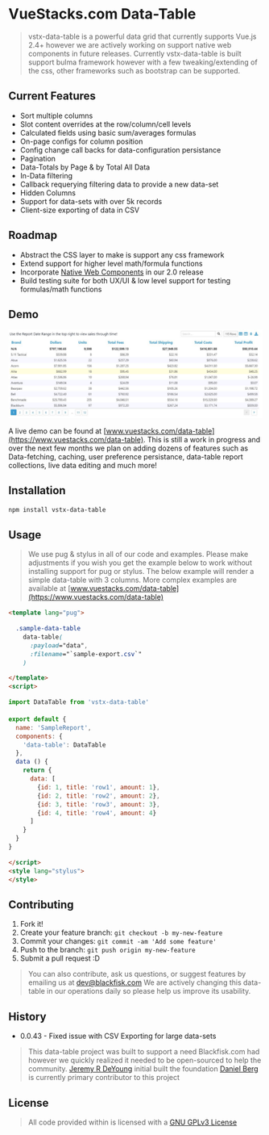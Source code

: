 # VueStacks.com Data-Table

> vstx-data-table is a powerful data grid that currently supports Vue.js 2.4+ however we are actively working on support native web components in future releases.
> Currently vstx-data-table is built support bulma framework however with a few tweaking/extending of the css, other frameworks such as bootstrap can be supported.

## Current Features
 - Sort multiple columns
 - Slot content overrides at the row/column/cell levels
 - Calculated fields using basic sum/averages formulas
 - On-page configs for column position
 - Config change call backs for data-configuration persistance
 - Pagination
 - Data-Totals by Page & by Total All Data
 - In-Data filtering
 - Callback requerying filtering data to provide a new data-set
 - Hidden Columns
 - Support for data-sets with over 5k records
 - Client-size exporting of data in CSV

## Roadmap
 - Abstract the CSS layer to make is support any css framework
 - Extend support for higher level math/formula functions
 - Incorporate [Native Web Components](https://developer.mozilla.org/en-US/docs/Web/Web_Components) in our 2.0 release
 - Build testing suite for both UX/UI & low level support for testing formulas/math functions

## Demo
![alt text][example-table-1]

[example-table-1]: example-table-1.jpg "Example Preview of Data Table"
A live demo can be found at [www.vuestacks.com/data-table](https://www.vuestacks.com/data-table). This is still a work in progress and over the next few months we plan on adding dozens of features such as Data-fetching, caching, user preference persistance, data-table report collections, live data editing and much more!

## Installation

```
npm install vstx-data-table
```

## Usage

> We use pug & stylus in all of our code and examples. Please make adjustments if you wish you get the example below to work without installing support for pug or stylus.
> The below example will render a simple data-table with 3 columns. More complex examples are available at [www.vuestacks.com/data-table](https://www.vuestacks.com/data-table)


```html
<template lang="pug">
```
```css
  .sample-data-table
    data-table(
      :payload="data",
      :filename="`sample-export.csv`"
    )
```
```html
</template>
<script>
```
```javascript
import DataTable from 'vstx-data-table'

export default {
  name: 'SampleReport',
  components: {
    'data-table': DataTable
  },
  data () {
    return {
      data: [
        {id: 1, title: 'row1', amount: 1},
        {id: 2, title: 'row2', amount: 2},
        {id: 3, title: 'row3', amount: 3},
        {id: 4, title: 'row4', amount: 4}
      ]
    }
  }
}
```
```html
</script>
<style lang="stylus">
</style>
```

## Contributing

1. Fork it!
2. Create your feature branch: `git checkout -b my-new-feature`
3. Commit your changes: `git commit -am 'Add some feature'`
4. Push to the branch: `git push origin my-new-feature`
5. Submit a pull request :D

> You can also contribute, ask us questions, or suggest features by emailing us at [dev@blackfisk.com](mailto:dev@blackfisk.com)
> We are actively changing this data-table in our operations daily so please help us improve its usability.

## History
- 0.0.43 - Fixed issue with CSV Exporting for large data-sets

> This data-table project was built to support a need Blackfisk.com had however we quickly realized it needed to be open-sourced to help the community.
> [Jeremy R DeYoung](mailto:jeremy@blackfisk.com) initial built the foundation
> [Daniel Berg](mailto:daniel@blackfisk.com) is currently primary contributor to this project

## License

> All code provided within is licensed with a [GNU GPLv3 License](https://www.gnu.org/licenses/quick-guide-gplv3.en.html)
